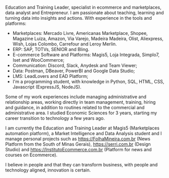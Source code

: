 Education and Training Leader, specialist in ecommerce and marketplaces, data analyst and Entrepreneur. I am passionate about teaching, learning and turning data into insights and actions.
With experience in the tools and platforms:

- Marketplaces: Mercado Livre, Americanas Marketplace, Shopee, Magazine Luiza, Amazon, Via Varejo, Madeira Madeira, Olist, Aliexpress, Wish, Lojas Colombo, Carrefour and Leroy Merlin.
- ERP: SAP, TOTVs, SENIOR and Bling.
- E-commerce Software and Platforms: Magis5, Loja Integrada, Simplo7, Iset and WooCommerce;
- Communication: Discord, Slack, Anydesk and Team Viewer;
- Data: Postman, DBeaver, PowerBI and Google Data Studio;
- LMS: LeadLovers and EAD Platform;
- I'm a programming student, with knowledge in Python, SQL, HTML, CSS, Javascript (ExpressJS, NodeJS).

Some of my work experiences include managing administrative and relationship areas, working directly in team management, training, hiring and guidance, in addition to routines related to the commercial and administrative area. I studied Economic Sciences for 3 years, starting my career transition to technology a few years ago.

I am currently the Education and Training Leader at Magis5 (Marketplaces automation platform), a Market Intelligence and Data Analysis student and I manage personal projects such as https://FolhaMineira.com.br (News Platform from the South of Minas Gerais), https://serri.com.br (Design Studio) and https://InstitutoEcommerce.com.br (Platform for news and courses on Ecommerce).

I believe in people and that they can transform business, with people and technology aligned, innovation is certain.
